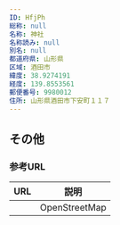 ```yaml
---
ID: HfjPh
総称: null
名称: 神社
名称読み: null
別名: null
都道府県: 山形県
区域: 酒田市
緯度: 38.9274191
経度: 139.8553561
郵便番号: 9980012
住所: 山形県酒田市下安町１１７
---
```


## その他

### 参考URL

| URL | 説明          |
| --- | ------------- |
|     | OpenStreetMap |

